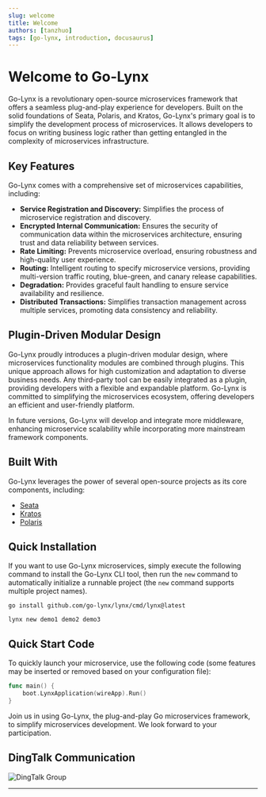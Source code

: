 ```yaml
---
slug: welcome
title: Welcome
authors: [tanzhuo]
tags: [go-lynx, introduction, docusaurus]
---
```


# Welcome to Go-Lynx

Go-Lynx is a revolutionary open-source microservices framework that offers a seamless plug-and-play experience for developers. Built on the solid foundations of Seata, Polaris, and Kratos, Go-Lynx's primary goal is to simplify the development process of microservices. It allows developers to focus on writing business logic rather than getting entangled in the complexity of microservices infrastructure.

## Key Features

Go-Lynx comes with a comprehensive set of microservices capabilities, including:

- **Service Registration and Discovery:** Simplifies the process of microservice registration and discovery.
- **Encrypted Internal Communication:** Ensures the security of communication data within the microservices architecture, ensuring trust and data reliability between services.
- **Rate Limiting:** Prevents microservice overload, ensuring robustness and high-quality user experience.
- **Routing:** Intelligent routing to specify microservice versions, providing multi-version traffic routing, blue-green, and canary release capabilities.
- **Degradation:** Provides graceful fault handling to ensure service availability and resilience.
- **Distributed Transactions:** Simplifies transaction management across multiple services, promoting data consistency and reliability.

## Plugin-Driven Modular Design

Go-Lynx proudly introduces a plugin-driven modular design, where microservices functionality modules are combined through plugins. This unique approach allows for high customization and adaptation to diverse business needs. Any third-party tool can be easily integrated as a plugin, providing developers with a flexible and expandable platform. Go-Lynx is committed to simplifying the microservices ecosystem, offering developers an efficient and user-friendly platform.

In future versions, Go-Lynx will develop and integrate more middleware, enhancing microservice scalability while incorporating more mainstream framework components.

## Built With

Go-Lynx leverages the power of several open-source projects as its core components, including:

- [Seata](https://github.com/seata/seata)
- [Kratos](https://github.com/go-kratos/kratos)
- [Polaris](https://github.com/polarismesh/polaris)

## Quick Installation

If you want to use Go-Lynx microservices, simply execute the following command to install the Go-Lynx CLI tool, then run the `new` command to automatically initialize a runnable project (the `new` command supports multiple project names).

```shell
go install github.com/go-lynx/lynx/cmd/lynx@latest
```

```shell
lynx new demo1 demo2 demo3
```

## Quick Start Code

To quickly launch your microservice, use the following code (some features may be inserted or removed based on your configuration file):

```go
func main() {
    boot.LynxApplication(wireApp).Run()
}
```

Join us in using Go-Lynx, the plug-and-play Go microservices framework, to simplify microservices development. We look forward to your participation.

## DingTalk Communication

![DingTalk Group](https://github.com/go-lynx/lynx/assets/32378959/cfeacfb8-95d4-4b23-8299-a868502f1076)

---